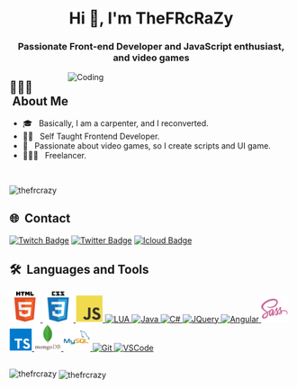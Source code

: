 <h1 align="center">Hi 👋, I'm TheFRcRaZy</h1>
<h3 align="center">Passionate Front-end Developer and JavaScript enthusiast, and video games</h3>
<img align="right" alt="Coding" width="400" src="https://i.imgur.com/Ws9WZvQ.png">

## 👨🏻‍💻 &nbsp;About Me 

- 🎓 &nbsp; Basically, I am a carpenter, and I reconverted.
- 🧑‍💻 &nbsp; Self Taught Frontend Developer.
- 🤔 &nbsp; Passionate about video games, so I create scripts and UI game.
- 👨🏻‍💻 &nbsp; Freelancer.

<br>
<p align="left"> 
  <img src="https://komarev.com/ghpvc/?username=thefrcrazy&label=Profile%20views&color=0e75b6&style=flat-square" alt="thefrcrazy" />
</p>

## 🌐 &nbsp;Contact

[![Twitch Badge](https://img.shields.io/badge/-thefrcrazy-651CA2?style=flat-square&labelColor=651CA2&logo=twitch&logoColor=white&link=https://www.twitch.tv/thefrcrazy)](https://www.twitch.tv/thefrcrazy)
[![Twitter Badge](https://img.shields.io/badge/-@thefrcrazy-1ca0f1?style=flat-square&labelColor=1ca0f1&logo=twitter&logoColor=white&link=https://twitter.com/thefrcrazy)](https://twitter.com/thefrcrazy)
[![Icloud Badge](https://img.shields.io/badge/-maxcol901@icloud.com-0082FF?style=flat-square&logo=icloud&logoColor=white&link=mailto:maxcol901@icloud.com)](mailto:maxcol901@icloud.com)

## 🛠 &nbsp;Languages and Tools
<p>
  <a href="https://www.w3.org/html/" target="_blank" rel="noreferrer">
    <img alt="HTML" title="HTML" height="55" width="auto" src="https://raw.githubusercontent.com/devicons/devicon/master/icons/html5/html5-original-wordmark.svg">
  </a>
  <a href="https://www.w3schools.com/css/" target="_blank" rel="noreferrer">
    <img alt="CSS" title="CSS" height="55" width="auto" src="https://raw.githubusercontent.com/devicons/devicon/master/icons/css3/css3-original-wordmark.svg">
  </a>
  <a href="https://developer.mozilla.org/en-US/docs/Web/JavaScript" target="_blank" rel="noreferrer">
    <img alt="JavaScript" title="JavaScript" height="48" width="auto" src="https://raw.githubusercontent.com/devicons/devicon/master/icons/javascript/javascript-original.svg">
  </a>
  <a href="https://www.lua.org/about.html" target="_blank" rel="noreferrer">
    <img alt="LUA" title="LUA" height="40" width="auto" src="https://www.vectorlogo.zone/logos/lua/lua-official.svg">
  </a>
  <a href="https://www.lua.org/about.html" target="_blank" rel="noreferrer">
    <img alt="Java" title="Java" height="40" width="auto" src="https://fr.wikipedia.org/wiki/Java_(langage)">
  </a>
  <a href="https://www.lua.org/about.html" target="_blank" rel="noreferrer">
    <img alt="C#" title="C#" height="40" width="auto" src="https://learn.microsoft.com/fr-fr/dotnet/csharp/">
  </a>
  <a href="https://jquery.com/" target="_blank" rel="noreferrer">
    <img alt="JQuery" title="JQuery" height="40" width="auto" src="https://www.vectorlogo.zone/logos/jquery/jquery-vertical.svg">
  </a>
  <a href="https://angular.io/" target="_blank" rel="noreferrer">
    <img alt="Angular" title="Angular" height="48" width="auto" src="https://angular.io/assets/images/logos/angular/angular.svg">
  </a>
  <a href="https://sass-lang.com/" target="_blank" rel="noreferrer">
    <img alt="Sass" title="Sass" height="48" width="auto" src="https://raw.githubusercontent.com/devicons/devicon/master/icons/sass/sass-original.svg">
  </a>
  <a href="https://www.typescriptlang.org/" target="_blank" rel="noreferrer">
    <img alt="TypeScript" title="TypeScript" height="40" width="auto" src="https://raw.githubusercontent.com/devicons/devicon/master/icons/typescript/typescript-original.svg">
  </a>
  <a href="https://www.mongodb.com/" target="_blank" rel="noreferrer">
    <img alt="MongoDB" title="MongoDB" height="48" width="auto" src="https://raw.githubusercontent.com/devicons/devicon/master/icons/mongodb/mongodb-original-wordmark.svg">
  </a>
  <a href="https://www.mysql.com/" target="_blank" rel="noreferrer">
    <img alt="MySQL" title="MySQL" height="48" width="auto" src="https://raw.githubusercontent.com/devicons/devicon/master/icons/mysql/mysql-original-wordmark.svg">
  </a>
  <a href="https://git-scm.com/" target="_blank" rel="noreferrer">
    <img alt="Git" title="Git" height="48" width="auto" src="https://www.vectorlogo.zone/logos/git-scm/git-scm-icon.svg">
  </a>
  <a href="https://code.visualstudio.com/" target="_blank" rel="noreferrer">
    <img alt="VSCode" title="VSCode" height="48" width="auto" src="https://www.vectorlogo.zone/logos/visualstudio_code/visualstudio_code-icon.svg">
  </a>
</p>

##

<p><img align="left" src="https://github-readme-stats.vercel.app/api/top-langs?username=thefrcrazy&show_icons=true&locale=en&layout=compact" alt="thefrcrazy" /></p>
<p>&nbsp;<img align="center" src="https://github-readme-stats.vercel.app/api?username=thefrcrazy&show_icons=true&locale=en" alt="thefrcrazy" /></p>
